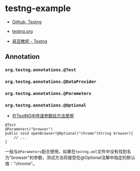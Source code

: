 # testng-example

- [Github, Testng](https://github.com/cbeust/testng)
- [testng.org](https://testng.org/doc/)

- [易百教程 - Testng](https://www.yiibai.com/testng/)



## Annotation

### `org.testng.annotations.@Test`

### `org.testng.annotations.@DataProvider`

### `org.testng.annotations.@Parameters`

### `org.testng.annotations.@Optional`

- [在TestNG中传递参数给方法使用](https://blog.csdn.net/libertine1993/article/details/80697470)

```
@Test
@Parameters("browser")
public void openBrowser(@Optional("chrome")String browser){
    // ...
}
```
一般与`@Parameters`配合使用，如果在`testng.xml`文件中没有找到名为"browser"的参数，测试方法将接受在@Optional注解中指定的默认值："chrome"。